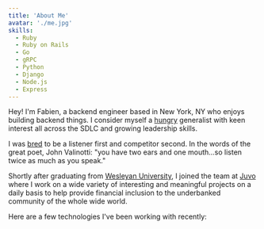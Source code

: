 ```yaml
---
title: 'About Me'
avatar: './me.jpg'
skills:
  - Ruby
  - Ruby on Rails
  - Go
  - gRPC
  - Python
  - Django
  - Node.js
  - Express
---
```


Hey! I'm Fabien, a backend engineer based in New York, NY who enjoys building backend things. I consider myself a [hungry](https://www.elle.com/culture/travel-food/a23457401/ina-garten-cookbook/) generalist with keen interest all across the SDLC and growing leadership skills.

I was [bred](https://www.theperfectloaf.com/) to be a listener first and competitor second. In the words of the great poet, John Valinotti: "you have two ears and one mouth...so listen twice as much as you speak."

Shortly after graduating from [Wesleyan University](https://www.wesleyan.edu/), I joined the team at [Juvo](https://www.juvo.com/) where I work on a wide variety of interesting and meaningful projects on a daily basis to help provide financial inclusion to the underbanked community of the whole wide world.

Here are a few technologies I've been working with recently:
